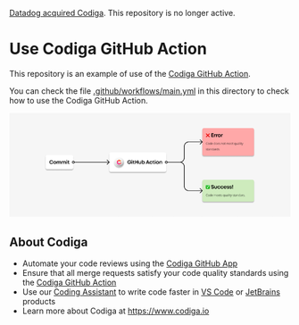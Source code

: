 [Datadog acquired Codiga](https://www.codiga.io/blog/codiga-joins-datadog/). This repository is no longer active.


# Use Codiga GitHub Action

This repository is an example of use of the [Codiga GitHub Action](https://github.com/marketplace/actions/codiga-github-action).

You can check the file [.github/workflows/main.yml](.github/workflows/main.yml) in this directory to check how to use the Codiga GitHub Action.

![Codiga GitHub Action Workflow](github-action.png "Codiga GitHub Action")



## About Codiga

 * Automate your code reviews using the [Codiga GitHub App](https://github.com/marketplace/code-inspector)
 * Ensure that all merge requests satisfy your code quality standards using the [Codiga GitHub Action](https://github.com/marketplace/actions/codiga-github-action)
 * Use our [Coding Assistant](https://doc.codiga.io/docs/coding-assistant/coding-assistant-getting-started/) to write code faster in [VS Code](https://marketplace.visualstudio.com/items?itemName=codiga.vscode-plugin) or [JetBrains](https://plugins.jetbrains.com/plugin/17969-codiga) products
 * Learn more about Codiga at https://www.codiga.io

